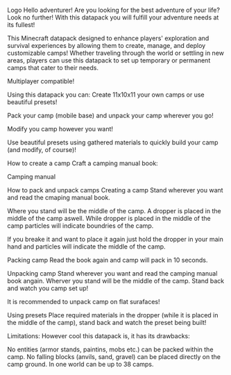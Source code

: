 Logo
Hello adventurer!
Are you looking for the best adventure of your life? Look no further! With this datapack you will fulfill your adventure needs at its fullest!

This Minecraft datapack designed to enhance players' exploration and survival experiences by allowing them to create, manage, and deploy customizable camps! Whether traveling through the world or settling in new areas, players can use this datapack to set up temporary or permanent camps that cater to their needs.

Multiplayer compatible!

Using this datapack you can:
Create 11x10x11 your own camps or use beautiful presets!

Pack your camp (mobile base) and unpack your camp wherever you go!

Modify you camp however you want!

Use beautiful presets using gathered materials to quickly build your camp (and modify, of course)!

How to create a camp
Craft a camping manual book:

Camping manual

How to pack and unpack camps
Creating a camp
Stand wherever you want and read the cmaping manual book.

Where you stand will be the middle of the camp. A dropper is placed in the middle of the camp aswell. While dropper is placed in the middle of the camp particles will indicate boundries of the camp.

If you breake it and want to place it again just hold the dropper in your main hand and particles will indicate the middle of the camp.

Packing camp
Read the book again and camp will pack in 10 seconds.

Unpacking camp
Stand wherever you want and read the camping manual book angain. Wherver you stand will be the middle of the camp. Stand back and watch you camp set up!

It is recommended to unpack camp on flat surafaces!

Using presets
Place required materials in the dropper (while it is placed in the middle of the camp), stand back and watch the preset being built!

Limitations:
However cool this datapack is, it has its drawbacks:

No entities (armor stands, paintins, mobs etc.) can be packed within the camp.
No falling blocks (anvils, sand, gravel) can be placed directly on the camp ground.
In one world can be up to 38 camps.
